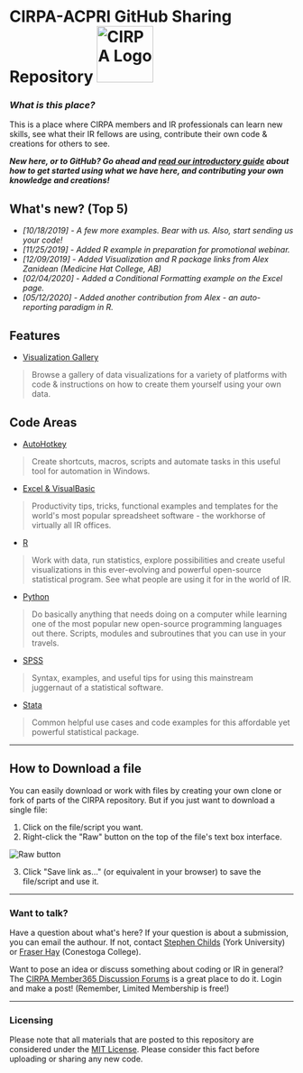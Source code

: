 # CIRPA-ACPRI GitHub Sharing Repository <img src="https://is4-ssl.mzstatic.com/image/thumb/Purple128/v4/c1/37/2a/c1372a8b-7779-cc88-917f-17db385bdae2/source/512x512bb.jpg" alt="CIRPA Logo" title="CIRPA" width="100"/>
### *What is this place?*

This is a place where CIRPA members and IR professionals can learn new skills, see what their IR fellows are using, contribute their own code & creations for others to see.

***New here, or to GitHub? Go ahead and [read our introductory guide](Guide.md) about how to get started using what we have here, and contributing your own knowledge and creations!***

## What's new? (Top 5)
* *[10/18/2019] - A few more examples. Bear with us. Also, start sending us your code!*
* *[11/25/2019] - Added R example in preparation for promotional webinar.*
* *[12/09/2019] - Added Visualization and R package links from Alex Zanidean (Medicine Hat College, AB)*
* *[02/04/2020] - Added a Conditional Formatting example on the Excel page.*
* *[05/12/2020] - Added another contribution from Alex - an auto-reporting paradigm in R.*

## Features

* [Visualization Gallery](Visualization%20Gallery/)
> Browse a gallery of data visualizations for a variety of platforms with code & instructions on how to create them yourself using your own data.

## Code Areas

* [AutoHotkey](AutoHotkey/)
> Create shortcuts, macros, scripts and automate tasks in this useful tool for automation in Windows. 
* [Excel & VisualBasic](Excel%20%26%20Visual%20Basic/)
> Productivity tips, tricks, functional examples and templates for the world's most popular spreadsheet software - the workhorse of virtually all IR offices. 
* [R](R/)
> Work with data, run statistics, explore possibilities and create useful visualizations in this ever-evolving and powerful open-source statistical program. See what people are using it for in the world of IR.
* [Python](Python/)
> Do basically anything that needs doing on a computer while learning one of the most popular new open-source programming languages out there. Scripts, modules and subroutines that you can use in your travels.
* [SPSS](SPSS/)
> Syntax, examples, and useful tips for using this mainstream juggernaut of a statistical software.
* [Stata](Stata/)
> Common helpful use cases and code examples for this affordable yet powerful statistical package.

---
## How to Download a file
You can easily download or work with files by creating your own clone or fork of parts of the CIRPA repository. But if you just want to download a single file:
1. Click on the file/script you want.
2. Right-click the "Raw" button on the top of the file's text box interface.

![Raw button](https://www.dropbox.com/s/fyt1qz0qeqjn0vf/GitHub-RawButton.png?raw=1)

3. Click "Save link as..." (or equivalent in your browser) to save the file/script and use it.

---
### Want to talk?
Have a question about what's here? If your question is about a submission, you can email the authour. If not, contact [Stephen Childs](mailto:sechilds@yorku.ca) (York University) or [Fraser Hay](mailto:fhay@conestogac.on.ca) (Conestoga College).

Want to pose an idea or discuss something about coding or IR in general? The [CIRPA Member365 Discussion Forums](https://cirpa.member365.com/sharingnetwork/discussion/viewAllDiscussions/) is a great place to do it. Login and make a post! (Remember, Limited Membership is free!)

---
### Licensing
Please note that all materials that are posted to this repository are considered under the [MIT License](https://github.com/Sopwith/IR/blob/master/LICENSE.md). Please consider this fact before uploading or sharing any new code.
